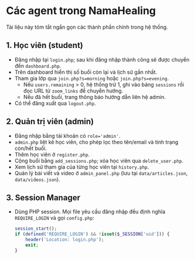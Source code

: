 # Các agent trong NamaHealing

Tài liệu này tóm tắt ngắn gọn các thành phần chính trong hệ thống.

## 1. Học viên (student)
- Đăng nhập tại `login.php`; sau khi đăng nhập thành công sẽ được chuyển đến `dashboard.php`.
- Trên dashboard hiển thị số buổi còn lại và lịch sử gần nhất.
- Tham gia lớp qua `join.php?s=morning` hoặc `join.php?s=evening`.
  * Nếu `users.remaining` > 0, hệ thống trừ 1, ghi vào bảng `sessions` rồi đọc URL từ `zoom_links` để chuyển hướng.
  * Nếu đã hết buổi, trang thông báo hướng dẫn liên hệ admin.
- Có thể đăng xuất qua `logout.php`.

## 2. Quản trị viên (admin)
- Đăng nhập bằng tài khoản có `role='admin'`.
- `admin.php` liệt kê học viên, cho phép lọc theo tên/email và tình trạng còn/hết buổi.
- Thêm học viên ở `register.php`.
- Cộng buổi bằng `add_sessions.php`; xóa học viên qua `delete_user.php`.
- Xem lịch sử tham gia của từng học viên tại `history.php`.
- Quản lý bài viết và video ở `admin_panel.php` (lưu tại `data/articles.json`, `data/videos.json`).

## 3. Session Manager
- Dùng PHP session. Mọi file yêu cầu đăng nhập đều định nghĩa `REQUIRE_LOGIN` và gọi `config.php`:
  ```php
  session_start();
  if (defined('REQUIRE_LOGIN') && !isset($_SESSION['uid'])) {
      header('Location: login.php');
      exit;
  }
